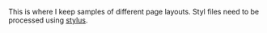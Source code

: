 This is where I keep samples of different page layouts.
Styl files need to be processed using <a href="http://stylus-lang.com/">stylus</a>.
